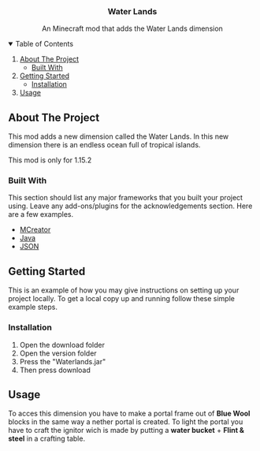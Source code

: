 
<!-- PROJECT LOGO -->
<br />
<p align="center">
 
  <h3 align="center">Water Lands</h3>

  <p align="center">
    An Minecraft mod that adds the Water Lands dimension
  </p>
</p>



<!-- TABLE OF CONTENTS -->
<details open="open">
  <summary>Table of Contents</summary>
  <ol>
    <li>
      <a href="#about-the-project">About The Project</a>
      <ul>
        <li><a href="#built-with">Built With</a></li>
      </ul>
    </li>
    <li>
      <a href="#getting-started">Getting Started</a>
      <ul>
        <li><a href="#installation">Installation</a></li>
      </ul>
    </li>
    <li><a href="#usage">Usage</a></li>
  </ol>
</details>



<!-- ABOUT THE PROJECT -->
## About The Project

This mod adds a new dimension called the Water Lands. 
In this new dimension there is an endless ocean full of tropical islands.

This mod is only for 1.15.2


### Built With

This section should list any major frameworks that you built your project using. Leave any add-ons/plugins for the acknowledgements section. Here are a few examples.
* [MCreator](https://mcreator.net)
* [Java](https://www.java.com/en)
* [JSON](https://www.json.org/json-en.html)



<!-- GETTING STARTED -->
## Getting Started

This is an example of how you may give instructions on setting up your project locally.
To get a local copy up and running follow these simple example steps.

### Installation

1. Open the download folder
2. Open the version folder
3. Press the "Waterlands.jar"
4. Then press download


<!-- USAGE EXAMPLES -->
## Usage

To acces this dimension you have to make a portal frame out of **Blue Wool** blocks in the same way a nether portal is created.
To light the portal you have to craft the ignitor wich is made by putting a **water bucket** + **Flint & steel** in a crafting table.








